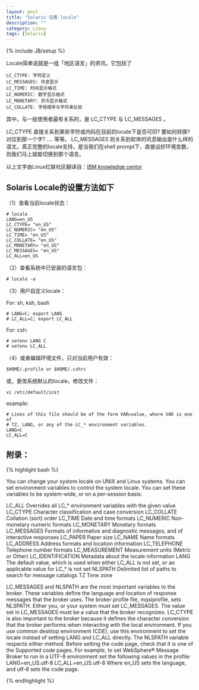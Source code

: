 ```yaml
---
layout: post
title: "Solaris 设置 locale"
description: ""
category: Linux
tags: [Solaris]
---
```

{% include JB/setup %}

Locale简单说就是一组「地区语言」的资讯。它包括了

	LC_CTYPE: 字符定义
	LC_MESSAGES: 讯息显示
	LC_TIME: 时间显示格式
	LC_NUMERIC: 数字显示格式
	LC_MONETARY: 货币显示格式
	LC_COLLATE: 字母顺序与字符串比较

其中，与一般使用者最有关系的，是 LC_CTYPE 与 LC_MESSAGES 。

LC_CTYPE 直接关系到某些字符或内码在目前的locale下是否可印? 要如何转换? 对应到那一个字? .... 等等。
LC_MESSAGES 则关系到软体的讯息输出是什么样的语文。真正完整的locale支持，是当我们在shell prompt下，直接设好环境变数，则我们马上就能切换到那个语言。

以上文字由Linux红联社区翻译自：[IBM knowledge centor](http://www-01.ibm.com/support/knowledgecenter/SSKM8N_7.0.0/com.ibm.etools.mft.doc/ae19494_.htm)


## Solaris Locale的设置方法如下

（1）查看当前locale状态：

	# locale
	LANG=en_US
	LC_CTYPE= "en_US"
	LC_NUMERIC= "en_US"
	LC_TIME= "en_US"
	LC_COLLATE= "en_US"
	LC_MONETARY= "en_US"
	LC_MESSAGES= "en_US"
	LC_ALL=en_US

（2）查看系统中已安装的语言包：

	# locale -a

（3）用户自定义locale：

For: sh, ksh, bash

	# LANG=C; export LANG
	# LC_ALL=C; export LC_ALL

For: csh:

	# setenv LANG C
	# setenv LC_ALL

（4）或者编辑环境文件，只对当前用户有效：

	$HOME/.profile or $HOME/.cshrc   

   或，更改系统默认的locale，修改文件：
	
	vi /etc/default/init

example:

	# Lines of this file should be of the form VAR=value, where VAR is one of
	# TZ, LANG, or any of the LC_* environment variables.
	LANG=C
	LC_ALL=C

 

## 附录：

{% highlight bash %}

You can change your system locale on UNIX and Linux systems.
You can set environment variables to control the system locale. You can set these variables to be system-wide, or on a per-session basis:

LC_ALL
    Overrides all LC_* environment variables with the given value
LC_CTYPE
    Character classification and case conversion
LC_COLLATE
    Collation (sort) order
LC_TIME
    Date and time formats
LC_NUMERIC
    Non-monetary numeric formats
LC_MONETARY
    Monetary formats
LC_MESSAGES
    Formats of informative and diagnostic messages, and of interactive responses
LC_PAPER
    Paper size
LC_NAME
    Name formats
LC_ADDRESS
    Address formats and location information
LC_TELEPHONE
    Telephone number formats
LC_MEASUREMENT
    Measurement units (Metric or Other)
LC_IDENTIFICATION
    Metadata about the locale information
LANG
    The default value, which is used when either LC_ALL is not set, or an applicable value for LC_* is not set
NLSPATH
    Delimited list of paths to search for message catalogs
TZ
    Time zone

  LC_MESSAGES and NLSPATH are the most important variables to the broker. These variables define the language and location of response messages that the broker uses. The broker profile file, mqsiprofile, sets NLSPATH. Either you, or your system must set LC_MESSAGES. The value set in LC_MESSAGES must be a value that the broker recognizes. LC_CTYPE is also important to the broker because it defines the character conversion that the broker performs when interacting with the local environment.
   If you use common desktop environment (CDE), use this environment to set the locale instead of setting LANG and LC_ALL directly. The NLSPATH variable respects either method. Before setting the code page, check that it is one of the Supported code pages.
For example, to set WebSphere® Message Broker to run in a UTF-8 environment set the following values in the profile:
LANG=en_US.utf-8
LC_ALL=en_US.utf-8
Where en_US sets the language, and utf-8 sets the code page.

{% endhighlight %}